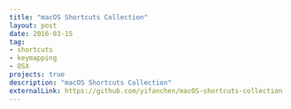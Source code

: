 ```yaml
---
title: "macOS Shortcuts Collection"
layout: post
date: 2016-03-15
tag:
- shortcuts
- keymapping
- OSX
projects: true
description: "macOS Shortcuts Collection"
externalLink: https://github.com/yifanchen/macOS-shortcuts-collection
---
```


